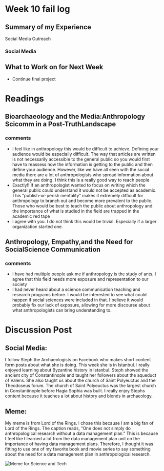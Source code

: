 # Week 10 fail log
## Summary of my Experience
Social Media Outreach 

### Social Media  

## What to Work on for Next Week
- Continue final project

# Readings

## Bioarchaeology and the Media:Anthropology Scicomm in a Post-TruthLandscape
### comments
- I feel like in anthropology this would be difficult to achieve. Defining your audience would be especially difficult. The way that articles are written is not necessarily accessible to the general public so you would first have to reassess how the information is getting to the public and then define your audience. However, like we have all seen with the social media there are a lot of anthropologists who spread information about what they are doing. I think this is a really good way to reach people
- Exactly!! If an anthropologist wanted to focus on writing which the general public could understand it would not be accepted as academic. This "publish-or-perish mentality" makes it extremely difficult for anthropology to branch out and become more prevalent to the public. Those who would be best to teach the public about anthropology and the importance of what is studied in the field are trapped in the academic red tape
- I agree with you. I do not think this would be trivial. Especially if a larger organization started one.

## Anthropology, Empathy,and the Need for SocialScience Communication
### comments
- I have had multiple people ask me if anthropology is the study of ants. I agree that this field needs more exposure and representation to our society
- I had never heard about a science communication teaching and research programs before. I would be interested to see what could happen if social sciences were included in that. I believe it would probably fix our lack of exposure, allowing for more discourse about what anthropologists can bring understanding to.

# Discussion Post

## Social Media:

I follow Steph the Archaeologists on Facebook who makes short content form posts about what she is doing. This week she is in Istanbul. I really enjoyed learning about Byzantine history in Istanbul. Steph showed the ancient city of Constantinople and taught her followers about the aqueduct of Valens. She also taught us about the church of Saint Polyeuctus and the Theodoseus forum. The church of Saint Polyeuctus was the largest church in Constantinople before Hagia Sophia was built. I really enjoy Stephs content because it teaches a lot about history and blends in archaeology. 

## Meme:

My meme is from Lord of the Rings. I chose this because I am a big fan of Lord of the Rings. The caption reads, "One does not simply do anthropological research without a data management plan." This is because I feel like I learned a lot from the data management plan unit on the importance of having data management plans. Therefore, I thought it was fitting to use one of my favorite book and movie series to say something about the need for a data management plan in anthropological research.


![Meme for Science and Tech](https://github.com/user-attachments/assets/66f54396-c8e9-47a0-8cce-b8477e2aa306)




